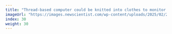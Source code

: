 ```yaml
---
title: "Thread-based computer could be knitted into clothes to monitor health"
imageUrl: "https://images.newscientist.com/wp-content/uploads/2025/02/26121331/SEI_241382288.jpg?width=788"
index: 30
weight: 30
---
```

